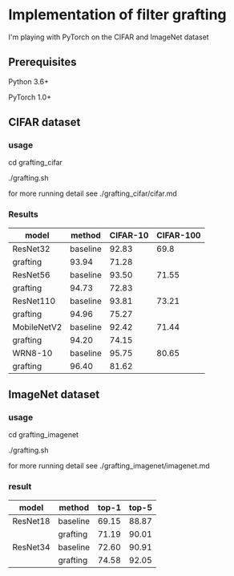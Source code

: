 # Implementation of filter grafting
I'm playing with PyTorch on the CIFAR and ImageNet dataset
## Prerequisites
Python 3.6+

PyTorch 1.0+

## CIFAR dataset

### usage

cd grafting_cifar

./grafting.sh

for more running detail see ./grafting_cifar/cifar.md

### Results

model | method | CIFAR-10 | CIFAR-100
---- | ---- | ---- | ----
ResNet32 | baseline | 92.83 | 69.8 
| grafting | 93.94 | 71.28 
ResNet56 | baseline| 93.50| 71.55
| grafting | 94.73 | 72.83 
ResNet110| baseline| 93.81| 73.21
| grafting | 94.96 | 75.27 
MobileNetV2| baseline| 92.42| 71.44
| grafting | 94.20 | 74.15 
WRN8-10| baseline | 95.75 | 80.65 
| grafting | 96.40 | 81.62 

## ImageNet dataset

### usage

cd grafting_imagenet

./grafting.sh

for more running detail see ./grafting_imagenet/imagenet.md

### result

| model    | method   | top-1 | top-5 |
| -------- | -------- | ----- | ----- |
| ResNet18 | baseline | 69.15 | 88.87 |
|          | grafting | 71.19 | 90.01 |
| ResNet34 | baseline | 72.60 | 90.91 |
|          | grafting | 74.58 | 92.05 |

